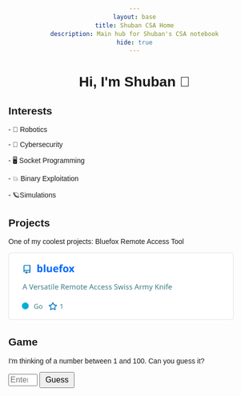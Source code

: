 ```yaml
---
layout: base
title: Shuban CSA Home
description: Main hub for Shuban's CSA notebook
hide: true
---
```


# Hi, I'm Shuban 👋

<h2 style="text-align: left;">Interests</h2>
<p style="text-align: left;"> - 🤖 Robotics<p>
<p style="text-align: left;"> - 🔐 Cybersecurity<p>
<p style="text-align: left;"> - 🖥️ Socket Programming<p>
<p style="text-align: left;"> - 💥 Binary Exploitation<p>
<p style="text-align: left;"> - 🪐Simulations<p>

<div style="text-align: left;">

<h2>Projects</h2>

<p>One of my coolest projects: Bluefox Remote Access Tool <br>

<a href="https://github.com/shuban-789/bluefox" target="_blank"><img src="assets/images/download.svg" width="450"></a>
<br>

<h2>Game</h2>

<meta charset="UTF-8">
<meta name="viewport" content="width=device-width, initial-scale=1.0">
<title>Number Guessing Game</title>
<style>
    body {
        font-family: Arial, sans-serif;
        text-align: center;
        padding-top: 50px;
    }
    input[type="number"] {
        width: 50px;
        font-size: 16px;
    }
    button {
        font-size: 16px;
        padding: 5px 10px;
    }
    .result {
        margin-top: 20px;
        font-size: 18px;
        font-weight: bold;
    }
    .input-box {
        width: 400px;  /* Automatic width */
        min-width: 200px; /* Minimum width */
        height: 30px;  /* Fixed height */
    }
</style>
<p>I'm thinking of a number between 1 and 100. Can you guess it?</p>
<input type="number" id="guessInput" min="1" max="100" placeholder="Enter a number" width="200px">
<button onclick="checkGuess()" type="button" class="button">Guess</button>
<div class="result" id="result"></div>

<script>
    let secretNumber = Math.floor(Math.random() * 100) + 1;
    let attempts = 0;

    function checkGuess() {
        let userGuess = parseInt(document.getElementById('guessInput').value);
        let result = document.getElementById('result');
        attempts++;

        if (isNaN(userGuess) || userGuess < 1 || userGuess > 100) {
            result.textContent = "Please enter a valid number between 1 and 100.";
            return;
        }

        if (userGuess === secretNumber) {
                result.textContent = `Congratulations! You guessed it in ${attempts} attempts.`;
        } else if (userGuess < secretNumber) {
                result.textContent = "Too low! Try again.";
        } else {
            result.textContent = "Too high! Try again.";
        }
    }
</script>